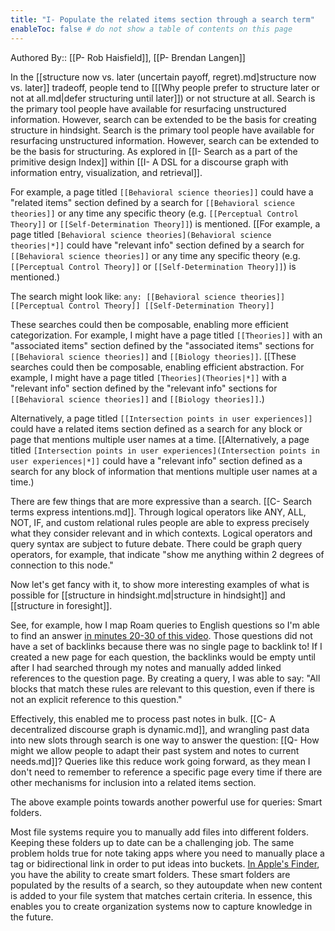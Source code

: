 ```yaml
---
title: "I- Populate the related items section through a search term"
enableToc: false # do not show a table of contents on this page
---
```


Authored By:: [[P- Rob Haisfield]], [[P- Brendan Langen]]

In the [[structure now vs. later (uncertain payoff, regret).md]structure now vs. later]] tradeoff, people tend to [[[Why people prefer to structure later or not at all.md|defer structuring until later]]) or not structure at all. Search is the primary tool people have available for resurfacing unstructured information. However, search can be extended to be the basis for creating structure in hindsight. Search is the primary tool people have available for resurfacing unstructured information. However, search can be extended to be the basis for structuring. As explored in [[I- Search as a part of the primitive design Index]] within [[I- A DSL for a discourse graph with information entry, visualization, and retrieval]].

For example, a page titled `[[Behavioral science theories]]` could have a "related items" section defined by a search for `[[Behavioral science theories]]` or any time any specific theory (e.g. `[[Perceptual Control Theory]]` or `[[Self-Determination Theory]]`) is mentioned. [[For example, a page titled `[Behavioral science theories](Behavioral science theories|*]]` could have "relevant info" section defined by a search for `[[Behavioral science theories]]` or any time any specific theory (e.g. `[[Perceptual Control Theory]]` or `[[Self-Determination Theory]]`) is mentioned.)  

The search might look like: `any: [[Behavioral science theories]] [[Perceptual Control Theory]] [[Self-Determination Theory]]` 

These searches could then be composable, enabling more efficient categorization. For example, I might have a page titled `[[Theories]]` with an "associated items" section defined by the "associated items" sections for `[[Behavioral science theories]]` and `[[Biology theories]]`. [[These searches could then be composable, enabling efficient abstraction. For example, I might have a page titled `[Theories](Theories|*]]` with a "relevant info" section defined by the "relevant info" sections for `[[Behavioral science theories]]` and `[[Biology theories]]`.) 

Alternatively, a page titled `[[Intersection points in user experiences]]` could have a related items section defined as a search for any block or page that mentions multiple user names at a time. [[Alternatively, a page titled `[Intersection points in user experiences](Intersection points in user experiences|*]]` could have a "relevant info" section defined as a search for any block of information that mentions multiple user names at a time.) 

There are few things that are more expressive than a search. [[C- Search terms express intentions.md]]. Through logical operators like ANY, ALL, NOT, IF, and custom relational rules people are able to express precisely what they consider relevant and in which contexts. Logical operators and query syntax are subject to future debate. There could be graph query operators, for example, that indicate "show me anything within 2 degrees of connection to this node."  

Now let's get fancy with it, to show more interesting examples of what is possible for [[structure in hindsight.md|structure in hindsight]] and [[structure in foresight]].

See, for example, how I map Roam queries to English questions so I'm able to find an answer [in minutes 20-30 of this video](https://youtu.be/47A0gK7Vo8E?t=1200). Those questions did not have a set of backlinks because there was no single page to backlink to! If I created a new page for each question, the backlinks would be empty until after I had searched through my notes and manually added linked references to the question page. By creating a query, I was able to say: "All blocks that match these rules are relevant to this question, even if there is not an explicit reference to this question."

Effectively, this enabled me to process past notes in bulk. [[C- A decentralized discourse graph is dynamic.md]], and wrangling past data into new slots through search is one way to answer the question: [[Q- How might we allow people to adapt their past system and notes to current needs.md]]? Queries like this reduce work going forward, as they mean I don't need to remember to reference a specific page every time if there are other mechanisms for inclusion into a related items section.  

The above example points towards another powerful use for queries: Smart folders. 

Most file systems require you to manually add files into different folders. Keeping these folders up to date can be a challenging job. The same problem holds true for note taking apps where you need to manually place a tag or bidirectional link in order to put ideas into buckets. [In Apple's Finder](https://www.howtogeek.com/403077/how-to-automate-your-mac-with-smart-folders/), you have the ability to create smart folders. These smart folders are populated by the results of a search, so they autoupdate when new content is added to your file system that matches certain criteria. In essence, this enables you to create organization systems now to capture knowledge in the future. 
